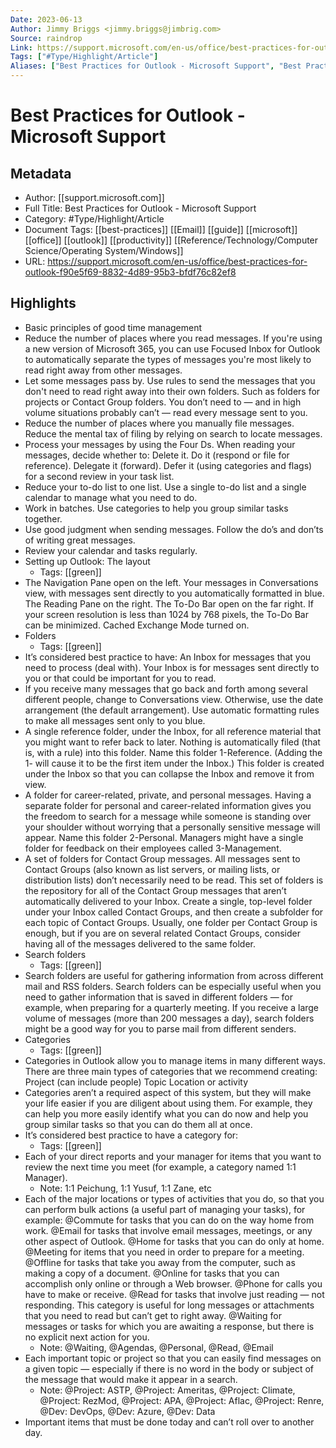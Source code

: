 ```yaml
---
Date: 2023-06-13
Author: Jimmy Briggs <jimmy.briggs@jimbrig.com>
Source: raindrop
Link: https://support.microsoft.com/en-us/office/best-practices-for-outlook-f90e5f69-8832-4d89-95b3-bfdf76c82ef8
Tags: ["#Type/Highlight/Article"]
Aliases: ["Best Practices for Outlook - Microsoft Support", "Best Practices for Outlook - Microsoft Support"]
---
```

# Best Practices for Outlook - Microsoft Support

## Metadata
- Author: [[support.microsoft.com]]
- Full Title: Best Practices for Outlook - Microsoft Support
- Category: #Type/Highlight/Article
- Document Tags: [[best-practices]] [[Email]] [[guide]] [[microsoft]] [[office]] [[outlook]] [[productivity]] [[Reference/Technology/Computer Science/Operating System/Windows]] 
- URL: https://support.microsoft.com/en-us/office/best-practices-for-outlook-f90e5f69-8832-4d89-95b3-bfdf76c82ef8

## Highlights
- Basic principles of good time management
- Reduce the number of places where you read messages. If you're using a new version of Microsoft 365, you can use Focused Inbox for Outlook to automatically separate the types of messages you're most likely to read right away from other messages.
- Let some messages pass by. Use rules to send the messages that you don't need to read right away into their own folders. Such as folders for projects or Contact Group folders. You don’t need to — and in high volume situations probably can’t — read every message sent to you.
- Reduce the number of places where you manually file messages. Reduce the mental tax of filing by relying on search to locate messages.
- Process your messages by using the Four Ds. When reading your messages, decide whether to:
  Delete it.
  Do it (respond or file for reference).
  Delegate it (forward).
  Defer it (using categories and flags) for a second review in your task list.
- Reduce your to-do list to one list. Use a single to-do list and a single calendar to manage what you need to do.
- Work in batches. Use categories to help you group similar tasks together.
- Use good judgment when sending messages. Follow the do’s and don’ts of writing great messages.
- Review your calendar and tasks regularly.
- Setting up Outlook: The layout
    - Tags: [[green]] 
- The Navigation Pane open on the left.
  Your messages in Conversations view, with messages sent directly to you automatically formatted in blue.
  The Reading Pane on the right.
  The To-Do Bar open on the far right. If your screen resolution is less than 1024 by 768 pixels, the To-Do Bar can be minimized.
  Cached Exchange Mode turned on.
- Folders
    - Tags: [[green]] 
- It’s considered best practice to have:
  An Inbox for messages that you need to process (deal with). Your Inbox is for messages sent directly to you or that could be important for you to read.
- If you receive many messages that go back and forth among several different people, change to Conversations view. Otherwise, use the date arrangement (the default arrangement). Use automatic formatting rules to make all messages sent only to you blue.
- A single reference folder, under the Inbox, for all reference material that you might want to refer back to later. Nothing is automatically filed (that is, with a rule) into this folder. Name this folder 1-Reference. (Adding the 1- will cause it to be the first item under the Inbox.) This folder is created under the Inbox so that you can collapse the Inbox and remove it from view.
- A folder for career-related, private, and personal messages. Having a separate folder for personal and career-related information gives you the freedom to search for a message while someone is standing over your shoulder without worrying that a personally sensitive message will appear. Name this folder 2-Personal. Managers might have a single folder for feedback on their employees called 3-Management.
- A set of folders for Contact Group messages. All messages sent to Contact Groups (also known as list servers, or mailing lists, or distribution lists) don’t necessarily need to be read. This set of folders is the repository for all of the Contact Group messages that aren’t automatically delivered to your Inbox. Create a single, top-level folder under your Inbox called Contact Groups, and then create a subfolder for each topic of Contact Groups. Usually, one folder per Contact Group is enough, but if you are on several related Contact Groups, consider having all of the messages delivered to the same folder.
- Search folders
    - Tags: [[green]] 
- Search folders are useful for gathering information from across different mail and RSS folders. Search folders can be especially useful when you need to gather information that is saved in different folders — for example, when preparing for a quarterly meeting.
  If you receive a large volume of messages (more than 200 messages a day), search folders might be a good way for you to parse mail from different senders.
- Categories
    - Tags: [[green]] 
- Categories in Outlook allow you to manage items in many different ways. There are three main types of categories that we recommend creating:
  Project (can include people)
  Topic
  Location or activity
- Categories aren’t a required aspect of this system, but they will make your life easier if you are diligent about using them. For example, they can help you more easily identify what you can do now and help you group similar tasks so that you can do them all at once.
- It’s considered best practice to have a category for:
    - Tags: [[green]] 
- Each of your direct reports and your manager for items that you want to review the next time you meet (for example, a category named 1:1 Manager).
    - Note: 1:1 Peichung, 1:1 Yusuf, 1:1 Zane, etc
- Each of the major locations or types of activities that you do, so that you can perform bulk actions (a useful part of managing your tasks), for example:
  @Commute for tasks that you can do on the way home from work.
  @Email for tasks that involve email messages, meetings, or any other aspect of Outlook.
  @Home for tasks that you can do only at home.
  @Meeting for items that you need in order to prepare for a meeting.
  @Offline for tasks that take you away from the computer, such as making a copy of a document.
  @Online for tasks that you can accomplish only online or through a Web browser.
  @Phone for calls you have to make or receive.
  @Read for tasks that involve just reading — not responding. This category is useful for long messages or attachments that you need to read but can’t get to right away.
  @Waiting for messages or tasks for which you are awaiting a response, but there is no explicit next action for you.
    - Note: @Waiting, @Agendas, @Personal, @Read, @Email
- Each important topic or project so that you can easily find messages on a given topic — especially if there is no word in the body or subject of the message that would make it appear in a search.
    - Note: @Project: ASTP, @Project: Ameritas, @Project: Climate, @Project: RezMod, @Project: APA, @Project: Aflac, @Project: Renre, @Dev: DevOps, @Dev: Azure, @Dev: Data
- Important items that must be done today and can’t roll over to another day.
